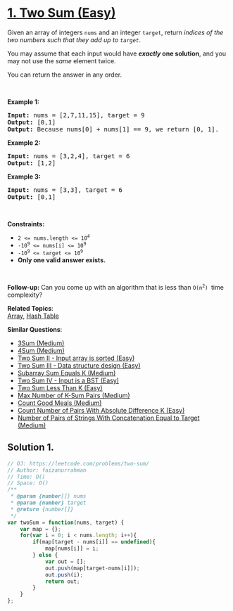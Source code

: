 # [1. Two Sum (Easy)](https://leetcode.com/problems/two-sum/)

<p>Given an array of integers <code>nums</code>&nbsp;<bvtag class="memorize_new_word bv_leetcode_com bv_browserName_google_chrome  burning_vocabulary  _id_1625809030584">and</bvtag> an integer <code>target</code>, return <em>indices of the two <bvtag class="memorize_new_word bv_leetcode_com bv_browserName_google_chrome  burning_vocabulary  _id_1623334801427">numbers</bvtag> such that they add up to <code>target</code></em>.</p>

<p>You may assume that each input would have <strong><em>exactly</em> one solution</strong>, <bvtag class="memorize_new_word bv_leetcode_com bv_browserName_google_chrome  burning_vocabulary  _id_1625809030584">and</bvtag> you may not use the <em>same</em> element twice.</p>

<p>You can return the answer in any order.</p>

<p>&nbsp;</p>
<p><strong>Example 1:</strong></p>

<pre><strong>Input:</strong> nums = [2,7,11,15], target = 9
<strong>Output:</strong> [0,1]
<strong>Output:</strong> Because nums[0] + nums[1] == 9, we return [0, 1].
</pre>

<p><strong>Example 2:</strong></p>

<pre><strong>Input:</strong> nums = [3,2,4], target = 6
<strong>Output:</strong> [1,2]
</pre>

<p><strong>Example 3:</strong></p>

<pre><strong>Input:</strong> nums = [3,3], target = 6
<strong>Output:</strong> [0,1]
</pre>

<p>&nbsp;</p>
<p><strong>Constraints:</strong></p>

<ul>
	<li><code>2 &lt;= nums.length &lt;= 10<sup>4</sup></code></li>
	<li><code>-10<sup>9</sup> &lt;= nums[<bvtag class="memorize_new_word bv_leetcode_com bv_browserName_google_chrome  burning_vocabulary  _id_1627987474591">i</bvtag>] &lt;= 10<sup>9</sup></code></li>
	<li><code>-10<sup>9</sup> &lt;= target &lt;= 10<sup>9</sup></code></li>
	<li><strong>Only one valid answer exists.</strong></li>
</ul>

<p>&nbsp;</p>
<strong>Follow-up:&nbsp;</strong>Can you come up with an algorithm that is less than&nbsp;<code>O(n<sup>2</sup>)&nbsp;</code>time complexity?

**Related Topics**:  
[Array](https://leetcode.com/tag/array/), [Hash Table](https://leetcode.com/tag/hash-table/)

**Similar Questions**:
* [3Sum (Medium)](https://leetcode.com/problems/3sum/)
* [4Sum (Medium)](https://leetcode.com/problems/4sum/)
* [Two Sum II - Input array is sorted (Easy)](https://leetcode.com/problems/two-sum-ii-input-array-is-sorted/)
* [Two Sum III - Data structure design (Easy)](https://leetcode.com/problems/two-sum-iii-data-structure-design/)
* [Subarray Sum Equals K (Medium)](https://leetcode.com/problems/subarray-sum-equals-k/)
* [Two Sum IV - Input is a BST (Easy)](https://leetcode.com/problems/two-sum-iv-input-is-a-bst/)
* [Two Sum Less Than K (Easy)](https://leetcode.com/problems/two-sum-less-than-k/)
* [Max Number of K-Sum Pairs (Medium)](https://leetcode.com/problems/max-number-of-k-sum-pairs/)
* [Count Good Meals (Medium)](https://leetcode.com/problems/count-good-meals/)
* [Count Number of Pairs With Absolute Difference K (Easy)](https://leetcode.com/problems/count-number-of-pairs-with-absolute-difference-k/)
* [Number of Pairs of Strings With Concatenation Equal to Target (Medium)](https://leetcode.com/problems/number-of-pairs-of-strings-with-concatenation-equal-to-target/)

## Solution 1.

```javascript
// OJ: https://leetcode.com/problems/two-sum/
// Author: faizanurrahman
// Time: O()
// Space: O()
/**
 * @param {number[]} nums
 * @param {number} target
 * @return {number[]}
 */
var twoSum = function(nums, target) {
    var map = {};
    for(var i = 0; i < nums.length; i++){
        if(map[target - nums[i]] == undefined){
            map[nums[i]] = i;
        } else {
            var out = [];
            out.push(map[target-nums[i]]);
            out.push(i);
            return out;
        }
    }
};
```

